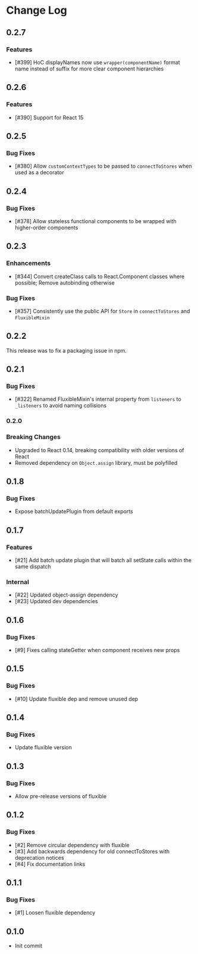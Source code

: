 # Change Log

## 0.2.7

### Features

 * [#399] HoC displayNames now use `wrapper(componentName)` format name instead of suffix for more clear component 
 hierarchies

## 0.2.6

### Features

 * [#390] Support for React 15

## 0.2.5

### Bug Fixes

 * [#380] Allow `customContextTypes` to be passed to `connectToStores` when used as a decorator

## 0.2.4

### Bug Fixes

 * [#378] Allow stateless functional components to be wrapped with higher-order components

## 0.2.3

### Enhancements

 * [#344] Convert createClass calls to React.Component classes where possible; Remove autobinding otherwise

### Bug Fixes

 * [#357] Consistently use the public API for `Store` in `connectToStores` and `FluxibleMixin`

## 0.2.2

This release was to fix a packaging issue in npm.

## 0.2.1

### Bug Fixes

 * [#322] Renamed FluxibleMixin's internal property from `listeners` to `_listeners` to avoid naming collisions

### 0.2.0

### Breaking Changes

 * Upgraded to React 0.14, breaking compatibility with older versions of React
 * Removed dependency on `Object.assign` library, must be polyfilled

## 0.1.8

### Bug Fixes

 * Expose batchUpdatePlugin from default exports

## 0.1.7

### Features

 * [#21] Add batch update plugin that will batch all setState calls within the same dispatch

### Internal

 * [#22] Updated object-assign dependency
 * [#23] Updated dev dependencies
 

## 0.1.6

### Bug Fixes

 * [#9] Fixes calling stateGetter when component receives new props

## 0.1.5

### Bug Fixes

 * [#10] Update fluxible dep and remove unused dep

## 0.1.4

### Bug Fixes

 * Update fluxible version

## 0.1.3

### Bug Fixes

 * Allow pre-release versions of fluxible

## 0.1.2

### Bug Fixes

 * [#2] Remove circular dependency with fluxible
 * [#3] Add backwards dependency for old connectToStores with deprecation notices
 * [#4] Fix documentation links

## 0.1.1

### Bug Fixes

 * [#1] Loosen fluxible dependency

## 0.1.0

 * Init commit
